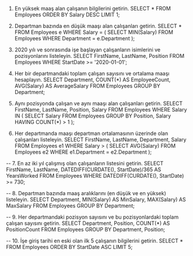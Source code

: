 1. En yüksek maaş alan çalışanın bilgilerini getirin.
SELECT * FROM Employees
ORDER BY Salary DESC
LIMIT 1;
2. Departman bazında en düşük maaşı alan çalışanları getirin.
SELECT * FROM Employees e
WHERE Salary = (
    SELECT MIN(Salary) 
    FROM Employees 
    WHERE Department = e.Department
);

3. 2020 yılı ve sonrasında işe başlayan çalışanların isimlerini ve pozisyonlarını listeleyin.
SELECT FirstName, LastName, Position 
FROM Employees 
WHERE StartDate >= '2020-01-01';

4. Her bir departmandaki toplam çalışan sayısını ve ortalama maaşı hesaplayın.
SELECT Department, COUNT(*) AS EmployeeCount, AVG(Salary) AS AverageSalary
FROM Employees
GROUP BY Department;

5. Aynı pozisyonda çalışan ve aynı maaşı alan çalışanları getirin.
SELECT FirstName, LastName, Position, Salary 
FROM Employees
WHERE Salary IN (
    SELECT Salary 
    FROM Employees 
    GROUP BY Position, Salary 
    HAVING COUNT(*) > 1
);

6. Her departmanda maaşı departman ortalamasının üzerinde olan çalışanları listeleyin.
SELECT FirstName, LastName, Department, Salary 
FROM Employees e1
WHERE Salary > (
    SELECT AVG(Salary) 
    FROM Employees e2 
    WHERE e1.Department = e2.Department
);

-- 7. En az iki yıl çalışmış olan çalışanların listesini getirin.
SELECT FirstName, LastName, DATEDIFF(CURDATE(), StartDate)/365 AS YearsWorked
FROM Employees
WHERE DATEDIFF(CURDATE(), StartDate) >= 730;

-- 8. Departman bazında maaş aralıklarını (en düşük ve en yüksek) listeleyin.
SELECT Department, MIN(Salary) AS MinSalary, MAX(Salary) AS MaxSalary
FROM Employees
GROUP BY Department;

-- 9. Her departmandaki pozisyon sayısını ve bu pozisyonlardaki toplam çalışan sayısını getirin.
SELECT Department, Position, COUNT(*) AS PositionCount
FROM Employees
GROUP BY Department, Position;

-- 10. İşe giriş tarihi en eski olan ilk 5 çalışanın bilgilerini getirin.
SELECT * FROM Employees
ORDER BY StartDate ASC
LIMIT 5;
